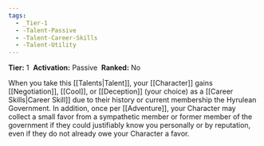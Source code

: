```yaml
---
tags:
  - _Tier-1
  - -Talent-Passive
  - -Talent-Career-Skills
  - -Talent-Utility
---
```

**Tier:** 1 
**Activation:** Passive 
**Ranked:** No

When you take this [[Talents|Talent]], your [[Character]] gains [[Negotiation]], [[Cool]], or [[Deception]] (your choice) as a [[Career Skills|Career Skill]] due to their history or current membership the Hyrulean Government. In addition, once per [[Adventure]], your Character may collect a small favor from a sympathetic member or former member of the government if they could justifiably know you personally or by reputation, even if they do not already owe your Character a favor.